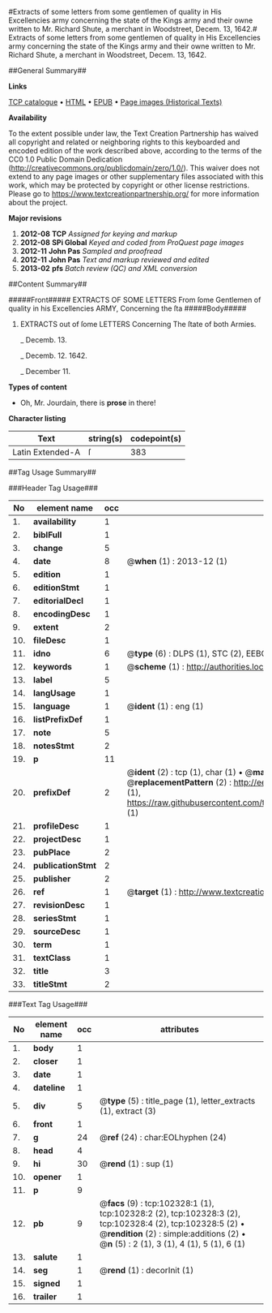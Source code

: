 #Extracts of some letters from some gentlemen of quality in His Excellencies army concerning the state of the Kings army and their owne written to Mr. Richard Shute, a merchant in Woodstreet, Decem. 13, 1642.#
Extracts of some letters from some gentlemen of quality in His Excellencies army concerning the state of the Kings army and their owne written to Mr. Richard Shute, a merchant in Woodstreet, Decem. 13, 1642.

##General Summary##

**Links**

[TCP catalogue](http://www.ota.ox.ac.uk/tcp/)  • 
[HTML](http://tei.it.ox.ac.uk/tcp/Texts-HTML/free/A39/A39095.html)  • 
[EPUB](http://tei.it.ox.ac.uk/tcp/Texts-EPUB/free/A39/A39095.epub) • 
[Page images (Historical Texts)](https://historicaltexts.jisc.ac.uk/eebo-14403832e)

**Availability**

To the extent possible under law, the Text Creation Partnership has waived all copyright and related or neighboring rights to this keyboarded and encoded edition of the work described above, according to the terms of the CC0 1.0 Public Domain Dedication (http://creativecommons.org/publicdomain/zero/1.0/). This waiver does not extend to any page images or other supplementary files associated with this work, which may be protected by copyright or other license restrictions. Please go to https://www.textcreationpartnership.org/ for more information about the project.

**Major revisions**

1. __2012-08__ __TCP__ *Assigned for keying and markup*
1. __2012-08__ __SPi Global__ *Keyed and coded from ProQuest page images*
1. __2012-11__ __John Pas__ *Sampled and proofread*
1. __2012-11__ __John Pas__ *Text and markup reviewed and edited*
1. __2013-02__ __pfs__ *Batch review (QC) and XML conversion*

##Content Summary##

#####Front#####
EXTRACTS OF SOME LETTERS From ſome Gentlemen of quality in his Excellencies ARMY, Concerning the ſta
#####Body#####

1. EXTRACTS out of ſome LETTERS Concerning The ſtate of both Armies.

    _ Decemb. 13.

    _ Decemb. 12. 1642.

    _ December 11.

**Types of content**

  * Oh, Mr. Jourdain, there is **prose** in there!

**Character listing**


|Text|string(s)|codepoint(s)|
|---|---|---|
|Latin Extended-A|ſ|383|

##Tag Usage Summary##

###Header Tag Usage###

|No|element name|occ|attributes|
|---|---|---|---|
|1.|__availability__|1||
|2.|__biblFull__|1||
|3.|__change__|5||
|4.|__date__|8| @__when__ (1) : 2013-12 (1)|
|5.|__edition__|1||
|6.|__editionStmt__|1||
|7.|__editorialDecl__|1||
|8.|__encodingDesc__|1||
|9.|__extent__|2||
|10.|__fileDesc__|1||
|11.|__idno__|6| @__type__ (6) : DLPS (1), STC (2), EEBO-CITATION (1), OCLC (1), VID (1)|
|12.|__keywords__|1| @__scheme__ (1) : http://authorities.loc.gov/ (1)|
|13.|__label__|5||
|14.|__langUsage__|1||
|15.|__language__|1| @__ident__ (1) : eng (1)|
|16.|__listPrefixDef__|1||
|17.|__note__|5||
|18.|__notesStmt__|2||
|19.|__p__|11||
|20.|__prefixDef__|2| @__ident__ (2) : tcp (1), char (1)  •  @__matchPattern__ (2) : ([0-9\-]+):([0-9IVX]+) (1), (.+) (1)  •  @__replacementPattern__ (2) : http://eebo.chadwyck.com/downloadtiff?vid=$1&page=$2 (1), https://raw.githubusercontent.com/textcreationpartnership/Texts/master/tcpchars.xml#$1 (1)|
|21.|__profileDesc__|1||
|22.|__projectDesc__|1||
|23.|__pubPlace__|2||
|24.|__publicationStmt__|2||
|25.|__publisher__|2||
|26.|__ref__|1| @__target__ (1) : http://www.textcreationpartnership.org/docs/. (1)|
|27.|__revisionDesc__|1||
|28.|__seriesStmt__|1||
|29.|__sourceDesc__|1||
|30.|__term__|1||
|31.|__textClass__|1||
|32.|__title__|3||
|33.|__titleStmt__|2||


###Text Tag Usage###

|No|element name|occ|attributes|
|---|---|---|---|
|1.|__body__|1||
|2.|__closer__|1||
|3.|__date__|1||
|4.|__dateline__|1||
|5.|__div__|5| @__type__ (5) : title_page (1), letter_extracts (1), extract (3)|
|6.|__front__|1||
|7.|__g__|24| @__ref__ (24) : char:EOLhyphen (24)|
|8.|__head__|4||
|9.|__hi__|30| @__rend__ (1) : sup (1)|
|10.|__opener__|1||
|11.|__p__|9||
|12.|__pb__|9| @__facs__ (9) : tcp:102328:1 (1), tcp:102328:2 (2), tcp:102328:3 (2), tcp:102328:4 (2), tcp:102328:5 (2)  •  @__rendition__ (2) : simple:additions (2)  •  @__n__ (5) : 2 (1), 3 (1), 4 (1), 5 (1), 6 (1)|
|13.|__salute__|1||
|14.|__seg__|1| @__rend__ (1) : decorInit (1)|
|15.|__signed__|1||
|16.|__trailer__|1||
